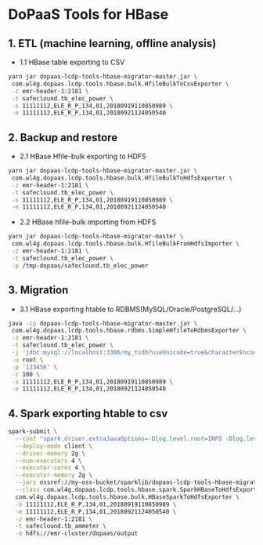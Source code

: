 # DoPaaS Tools for HBase

## 1. ETL (machine learning, offline analysis)

- 1.1 HBase table exporting to CSV

```bash
yarn jar dopaas-lcdp-tools-hbase-migrator-master.jar \
 com.wl4g.dopaas.lcdp.tools.hbase.bulk.HfileBulkToCsvExporter \
 -z emr-header-1:2181 \
 -t safeclound.tb_elec_power \
 -s 11111112,ELE_R_P,134,01,20180919110850989 \
 -e 11111112,ELE_R_P,134,01,20180921124050540
```

## 2. Backup and restore

- 2.1 HBase Hfile-bulk exporting to HDFS

```bash
yarn jar dopaas-lcdp-tools-hbase-migrator-master.jar \
 com.wl4g.dopaas.lcdp.tools.hbase.bulk.HfileBulkToHdfsExporter \
 -z emr-header-1:2181 \
 -t safeclound.tb_elec_power \
 -s 11111112,ELE_R_P,134,01,20180919110850989 \
 -e 11111112,ELE_R_P,134,01,20180921124050540
```

- 2.2 HBase hfile-bulk importing from HDFS

```bash
yarn jar dopaas-lcdp-tools-hbase-migrator-master \
 com.wl4g.dopaas.lcdp.tools.hbase.bulk.HfileBulkFromHdfsImporter \
 -z emr-header-1:2181 \
 -t safeclound.tb_elec_power \
 -p /tmp-dopaas/safeclound.tb_elec_power
```

## 3. Migration

- 3.1 HBase exporting htable to RDBMS(MySQL/Oracle/PostgreSQL/...)

```bash
java -cp dopaas-lcdp-tools-hbase-migrator-master.jar \
 com.wl4g.dopaas.lcdp.tools.hbase.rdbms.SimpleHfileToRdbmsExporter \
 -z emr-header-1:2181 \
 -t safeclound.tb_elec_power \
 -j 'jdbc:mysql://localhost:3306/my_tsdb?useUnicode=true&characterEncoding=utf-8&useSSL=false' \
 -u root \
 -p '123456' \
 -c 100 \
 -s 11111112,ELE_R_P,134,01,20180919110850989 \
 -e 11111112,ELE_R_P,134,01,20180921124050540
```

## 4. Spark exporting htable to csv

```bash
spark-submit \
  --conf "spark.driver.extraJavaOptions=-Dlog.level.root=INFO -Dlog.levels=org.apache.spark=INFO" \
  --deploy-mode client \
  --driver-memory 2g \
  --num-executors 4 \
  --executor-cores 4 \
  --executor-memory 2g \
  --jars ossref://my-oss-bucket/sparklib/dopaas-lcdp-tools-hbase-migrator-master-with-dependencies.jar \
  --class com.wl4g.dopaas.lcdp.tools.hbase.spark.SparkHBaseToHdfsExporter ossref://my-oss-bucket/sparklib/dopaas-lcdp-tools-hbase-migrator-master.jar \
  com.wl4g.dopaas.lcdp.tools.hbase.bulk.HBaseSparkToHdfsExporter \
  -s 11111112,ELE_R_P,134,01,20180919110850989 \
  -e 11111112,ELE_R_P,134,01,20180921124050540 \
  -z emr-header-1:2181 \
  -t safeclound.tb_ammeter \
  -o hdfs://emr-cluster/dopaas/output
```
